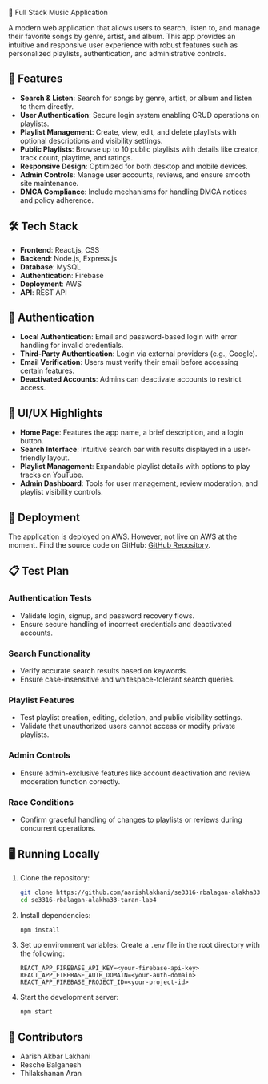 🎵 Full Stack Music Application

A modern web application that allows users to search, listen to, and manage their favorite songs by genre, artist, and album. This app provides an intuitive and responsive user experience with robust features such as personalized playlists, authentication, and administrative controls.

## 🚀 Features

- **Search & Listen**: Search for songs by genre, artist, or album and listen to them directly.
- **User Authentication**: Secure login system enabling CRUD operations on playlists.
- **Playlist Management**: Create, view, edit, and delete playlists with optional descriptions and visibility settings.
- **Public Playlists**: Browse up to 10 public playlists with details like creator, track count, playtime, and ratings.
- **Responsive Design**: Optimized for both desktop and mobile devices.
- **Admin Controls**: Manage user accounts, reviews, and ensure smooth site maintenance.
- **DMCA Compliance**: Include mechanisms for handling DMCA notices and policy adherence.

## 🛠️ Tech Stack

- **Frontend**: React.js, CSS
- **Backend**: Node.js, Express.js
- **Database**: MySQL
- **Authentication**: Firebase
- **Deployment**: AWS
- **API**: REST API
## 🔑 Authentication

- **Local Authentication**: Email and password-based login with error handling for invalid credentials.
- **Third-Party Authentication**: Login via external providers (e.g., Google).
- **Email Verification**: Users must verify their email before accessing certain features.
- **Deactivated Accounts**: Admins can deactivate accounts to restrict access.

## 🎨 UI/UX Highlights

- **Home Page**: Features the app name, a brief description, and a login button.
- **Search Interface**: Intuitive search bar with results displayed in a user-friendly layout.
- **Playlist Management**: Expandable playlist details with options to play tracks on YouTube.
- **Admin Dashboard**: Tools for user management, review moderation, and playlist visibility controls.

## 🔗 Deployment

The application is deployed on AWS. However, not live on AWS at the moment.
Find the source code on GitHub: [GitHub Repository](https://github.com/aarishlakhani/se3316-rbalagan-alakha33-taran-lab4).

## 📋 Test Plan

### Authentication Tests
- Validate login, signup, and password recovery flows.
- Ensure secure handling of incorrect credentials and deactivated accounts.

### Search Functionality
- Verify accurate search results based on keywords.
- Ensure case-insensitive and whitespace-tolerant search queries.

### Playlist Features
- Test playlist creation, editing, deletion, and public visibility settings.
- Validate that unauthorized users cannot access or modify private playlists.

### Admin Controls
- Ensure admin-exclusive features like account deactivation and review moderation function correctly.

### Race Conditions
- Confirm graceful handling of changes to playlists or reviews during concurrent operations.

## 🖥️ Running Locally

1. Clone the repository:
    ```bash
    git clone https://github.com/aarishlakhani/se3316-rbalagan-alakha33-taran-lab4.git
    cd se3316-rbalagan-alakha33-taran-lab4
    ```

2. Install dependencies:
    ```bash
    npm install
    ```

3. Set up environment variables:
    Create a `.env` file in the root directory with the following:
    ```
    REACT_APP_FIREBASE_API_KEY=<your-firebase-api-key>
    REACT_APP_FIREBASE_AUTH_DOMAIN=<your-auth-domain>
    REACT_APP_FIREBASE_PROJECT_ID=<your-project-id>
    ```

4. Start the development server:
    ```bash
    npm start
    ```

## 🤝 Contributors

- Aarish Akbar Lakhani
- Resche Balganesh
- Thilakshanan Aran
